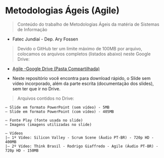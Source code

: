# Metodologias Ágeis (Agile)

> Conteúdo do trabalho de Metodologias Ágeis da matéria de Sistemas de Informação
  - Fatec Jundiaí - Dep. Ary Fossen

> Devido o GitHub ter um limite máximo de 100MB por arquivo, colocamos os
  arquivos completos (listados abaixo) neste Google Drive:
  
   * [Agile -Google Drive (Pasta Compartilhada)](https://goo.gl/2qo1Ud)
   
   * Neste repositório você encontra para download rápido, o Slide sem vídeo incorporado,
     além da parte escrita (documentação dos slides), sem ter que ir no Drive.


> Arquivos contidos no Drive:

    — Slide em formato PowerPoint (sem vídeo) - 5MB
    — Slide em formato PowerPoint (com vídeo) - 405MB

    — Fonte Play (fonte usada no slide)
    — Imagens (imagens utilizadas no slide)
    
    — Vídeos
    |— 1º Vídeo: Silicon Valley - Scrum Scene (Áudio PT-BR) - 720p HD - 400MB
    |— 2º Vídeo: Think Brasil - Rodrigo Giaffredo - Agile (Áudio PT-BR) - 720p HD - 150MB
